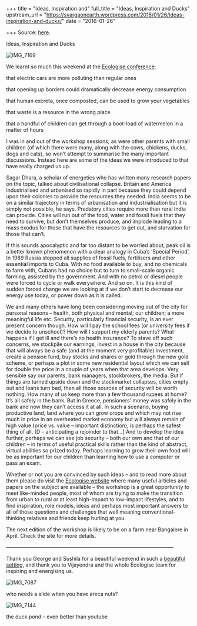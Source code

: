 +++
title = "Ideas, Inspiration and"
full_title = "Ideas, Inspiration and Ducks"
upstream_url = "https://svargaonearth.wordpress.com/2016/01/26/ideas-inspiration-and-ducks/"
date = "2016-01-26"

+++
Source: [here](https://svargaonearth.wordpress.com/2016/01/26/ideas-inspiration-and-ducks/).

Ideas, Inspiration and Ducks

![IMG_7169](https://svargaonearth.files.wordpress.com/2016/01/img_7169.jpg?w=656)

We learnt so much this weekend at the [Ecologise conference](http://www.ecologise.in/camps/):

that electric cars are more polluting than regular ones

that opening up borders could dramatically decrease energy consumption

that human excreta, once composted, can be used to grow your vegetables

that waste is a resource in the wrong place

that a handful of children can get through a boot-load of watermelon in a matter of hours

I was in and out of the workshop sessions, as were other parents with small children (of which there were many, along with the cows, chickens, ducks, dogs and cats), so won’t attempt to summarise the many important discussions. Instead here are some of the ideas we were introduced to that have really charged us up.

Sagar Dhara, a scholar of energetics who has written many research papers on the topic, talked about civilisational collapse. Britain and America industrialised and urbanised so rapidly in part because they could depend upon their colonies to provide the resources they needed. India seems to be on a similar trajectory in terms of urbanisation and industrialisation but it is simply not possible, he says. Predatory cities require more than rural India can provide. Cities will run out of the food, water and fossil fuels that they need to survive, but don’t themselves produce, and implode leading to a mass exodus for those that have the resources to get out, and starvation for those that can’t.

If this sounds apocalyptic and far too distant to be worried about, peak oil is a better known phenomenon with a clear analogy in Cuba’s ‘Special Period’. In 1989 Russia stopped all supplies of fossil fuels, fertilisers and other essential imports to Cuba. With no food available to buy, and no chemicals to farm with, Cubans had no choice but to turn to small-scale organic farming, assisted by the government. And with no petrol or diesel people were forced to cycle or walk everywhere. And so on. It is this kind of sudden forced change we are looking at if we don’t start to decrease our energy use today, or power down as it is called.

We and many others have long been considering moving out of the city for personal reasons – health, both physical and mental; our children; a more meaningful life etc. Security, particularly financial security, is an ever present concern though. How will I pay the school fees (or university fees if we decide to unschool)? How will I support my elderly parents? What happens if I get ill and there’s no health insurance? To stave off such concerns, we stockpile our earnings, invest in a house in the city because that will always be a safe (and at the moment very profitable) investment, create a pension fund, buy stocks and shares or gold through the new gold scheme, or perhaps a plot in some new residential layout which we can sell for double the price in a couple of years when that area develops. Very sensible say our parents, bank managers, stockbrokers, the media. But if things are turned upside down and the stockmarket collapses, cities empty out and loans turn bad, then all those sources of security will be worth nothing. How many of us keep more than a few thousand rupees at home? It’s all safely in the bank. But in Greece, pensioners’ money was safely in the bank and now they can’t access it at all. In such a scenario, buying productive land, land where you can grow crops and which may not rise much in price in an overheated market economy but will always remain of high value (price vs. value – important distinction), is perhaps the safest thing of all. \[D – anticipating a rejoinder to that…\] And to develop the idea further, perhaps we can see job security – both our own and that of our children – in terms of useful practical skills rather than the kind of abstract, virtual abilities so prized today. Perhaps learning to grow their own food will be as important for our children than learning how to use a computer or pass an exam.

Whether or not you are convinced by such ideas – and to read more about them please do visit the [Ecologise website](http://www.ecologise.in/) where many useful articles and papers on the subject are available – the workshop is a great opportunity to meet like-minded people, most of whom are trying to make the transition from urban to rural or at least high-impact to low-impact lifestyles, and to find inspiration, role models, ideas and perhaps most important answers to all of those questions and challenges that well meaning conventional-thinking relatives and friends keep hurling at you.

The next edition of the workshop is likely to be on a farm near Bangalore in April. Check the site for more details.

————————————————————————————————–

Thank you George and Sushila for a beautiful weekend in such a [beautiful setting](http://www.nomanslandfarm.in), and thank you to Vijayendra and the whole Ecologise team for inspiring and energising us.

![IMG_7087](https://svargaonearth.files.wordpress.com/2016/01/img_7087.jpg?w=656)

who needs a slide when you have areca nuts?

![IMG_7144](https://svargaonearth.files.wordpress.com/2016/01/img_7144.jpg?w=656)

the duck pond – even better than youtube


